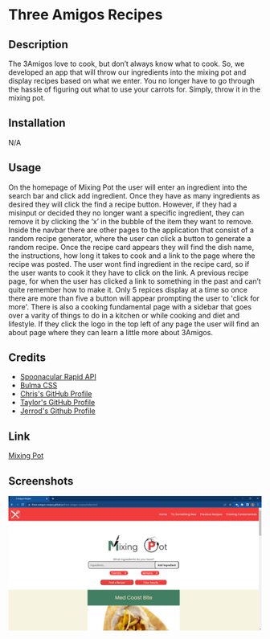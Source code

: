 # Three Amigos Recipes

## Description
The 3Amigos love to cook, but don’t always know what to cook. So, we developed an app that will throw our ingredients into the mixing pot and display recipes based on what we enter. You no longer have to go through the hassle of figuring out what to use your carrots for. Simply, throw it in the mixing pot.

## Installation 
N/A

## Usage
On the homepage of Mixing Pot the user will enter an ingredient into the search bar and click add ingredient. Once they have as many ingredients as desired they will click the find a recipe button. However, if they had a misinput or decided they no longer want a specific ingredient, they can remove it by clicking the ‘x’ in the bubble of the item they want to remove. Inside the navbar there are other pages to the application that consist of a random recipe generator, where the user can click a button to generate a random recipe. Once the recipe card appears they will find the dish name, the instructions, how long it takes to cook and a link to the page where the recipe was posted. The user wont find ingredient in the recipe card, so if the user wants to cook it they have to click on the link. A previous recipe page, for when the user has clicked a link to something in the past and can’t quite remember how to make it. Only 5 repices display at a time so once there are more than five a button will appear prompting the user to 'click for more'. There is also a cooking fundamental page with a sidebar that goes over a varity of things to do in a kitchen or while cooking and diet and lifestyle. If they click the logo in the top left of any page the user will find an about page where they can learn a little more about 3Amigos.

## Credits
<ul>
<li><a href="https://rapidapi.com/spoonacular/api/recipe-food-nutrition/"> Spoonacular Rapid API </a> <br/></li>
<li><a href="bulma.io">Bulma CSS</a> <br/></li>
<li><a href="https://github.com/CBaldock2">Chris's GitHub Profile</a> <br/></li>
<li><a href="https://github.com/Sealcakes">Taylor's GitHub Profile</a> <br/></li>
<li><a href="https://github.com/RowdyRod72">Jerrod's Github Profile</a> <br/></li>
</ul>

## Link
<a href="https://three-amigos-recipes.github.io/three-amigos-recipes">Mixing Pot</a>

## Screenshots
![a screenshot of the Mixing Pot home page](./Assets/images/MixingPot%20HomePage.png)
